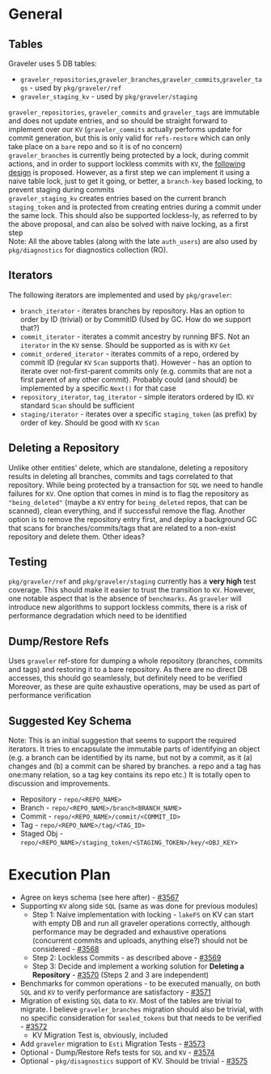 
# General
## Tables
Graveler uses 5 DB tables:
* `graveler_repositories`,`graveler_branches`,`graveler_commits`,`graveler_tags` - used by `pkg/graveler/ref`
* `graveler_staging_kv` - used by `pkg/graveler/staging`

`graveler_repositories`, `graveler_commits` and `graveler_tags` are immutable and does not update entries, and so should be straight forward to implement over our `KV` (`graveler_commits` actually performs update for commit generation, but this is only valid for `refs-restore` which can only take place on a `bare` repo and so it is of no concern)</br>
`graveler_branches` is currently being protected by a lock, during commit actions, and in order to support lockless commits with `KV`, the [following design](https://github.com/treeverse/lakeFS/blob/b3204edad00f88f8eb98524ad940fde96e02ab0a/design/open/metadata_kv/index.md#graveler-metadata---branches-and-staged-writes) is proposed. However, as a first step we can implement it using a naive table lock, just to get it going, or better, a `branch-key` based locking, to prevent staging during commits</br>
`graveler_staging_kv` creates entries based on the current branch `staging_token` and is protected from creating entries during a commit under the same lock. This should also be supported lockless-ly, as referred to by the above proposal, and can also be solved with naive locking, as a first step</br>
Note: All the above tables (along with the late `auth_users`) are also used by `pkg/diagnostics` for diagnostics collection (RO). 

## Iterators
The following iterators are implemented and used by `pkg/graveler`:
  * `branch_iterator` - iterates branches by repository. Has an option to order by ID (trivial) or by CommitID (Used by GC. How do we support that?)
  * `commit_iterator` - iterates a commit ancestry by running BFS. Not an `iterator` in the `KV` sense. Should be supported as is with `KV` `Get`
  * `commit_ordered_iterator` - iterates commits of a repo, ordered by commit ID (regular `KV` `Scan` supports that). However - has an option to iterate over not-first-parent commits only (e.g. commits that are not a first parent of any other commit). Probably could (and should) be implemented by a specific `Next()` for that case
  * `repository_iterator`, `tag_iterator` - simple iterators ordered by ID. `KV` standard `Scan` should be sufficient
  * `staging/iterator` - iterates over a specific `staging_token` (as prefix) by order of key. Should be good with `KV` `Scan`

## Deleting a Repository
Unlike other entities' delete, which are standalone, deleting a repository results in deleting all branches, commits and tags correlated to that repository. While being protected by a transaction for `SQL` we need to handle failures for `KV`. One option that comes in mind is to flag the repository as `"being_deleted"` (maybe a `KV` entry for `being_deleted` repos, that can be scanned), clean everything, and if successful remove the flag. Another option is to remove the repository entry first, and deploy a background GC that scans for branches/commits/tags that are related to a non-exist repository and delete them. Other ideas?

## Testing
`pkg/graveler/ref` and `pkg/graveler/staging` currently has a **very high** test coverage. This should make it easier to trust the transition to `KV`. However, one notable aspect that is the absence of `benchmarks`. As `graveler` will introduce new algorithms to support lockless commits, there is a risk of performance degradation which need to be identified

## Dump/Restore Refs
Uses `graveler` ref-store for dumping a whole repository (branches, commits and tags) and restoring it to a bare repository. As there are no direct DB accesses, this should go seamlessly, but definitely need to be verified</br>
Moreover, as these are quite exhaustive operations, may be used as part of performance verification

## Suggested Key Schema
Note: This is an initial suggestion that seems to support the required iterators. It tries to encapsulate the immutable parts of identifying an object (e.g. a branch can be identified by its name, but not by a commit, as it (a) changes and (b) a commit can be shared by branches. a repo and a tag has one:many relation, so a tag key contains its repo etc.) It is totally open to discussion and improvements.
* Repository - `repo/<REPO_NAME>`
* Branch     - `repo/<REPO_NAME>/branch<BRANCH_NAME>`
* Commit     - `repo/<REPO_NAME>/commit/<COMMIT_ID>`
* Tag        - `repo/<REPO_NAME>/tag/<TAG_ID>`
* Staged Obj - `repo/<REPO_NAME>/staging_token/<STAGING_TOKEN>/key/<OBJ_KEY>`

# Execution Plan
* Agree on keys schema (see here after) - [#3567](https://github.com/treeverse/lakeFS/issues/3567)
* Supporting `KV` along side `SQL` (same as was done for previous modules)  
  * Step 1: Naive implementation with locking - `lakeFS` on KV can start with empty DB and run all graveler operations correctly, although performance may be degraded and exhaustive operations (concurrent commits and uploads, anything else?) should not be considered - [#3568](https://github.com/treeverse/lakeFS/issues/3568)
  * Step 2: Lockless Commits - as described above - [#3569](https://github.com/treeverse/lakeFS/issues/3569)
  * Step 3: Decide and implement a working solution for **Deleting a Repository** - [#3570](https://github.com/treeverse/lakeFS/issues/3570)
  (Steps 2 and 3 are independent)
* Benchmarks for common operations - to be executed manually, on both `SQL` and `KV` to verify performance are satisfactory - [#3571](https://github.com/treeverse/lakeFS/issues/3571)
* Migration of existing `SQL` data to `KV`. Most of the tables are trivial to migrate. I believe `graveler_branches` migration should also be trivial, with no specific consideration for `sealed_tokens` but that needs to be verified - [#3572](https://github.com/treeverse/lakeFS/issues/3572)
  * KV Migration Test is, obviously, included
* Add `graveler` migration to `Esti` Migration Tests - [#3573](https://github.com/treeverse/lakeFS/issues/3573)
* Optional - Dump/Restore Refs tests for `SQL` and `KV` - [#3574](https://github.com/treeverse/lakeFS/issues/3574)
* Optional - `pkg/disagnostics` support of KV. Should be trivial - [#3575](https://github.com/treeverse/lakeFS/issues/3575)


